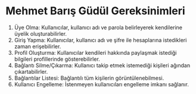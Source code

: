 # Mehmet Barış Güdül Gereksinimleri

1. Üye Olma: Kullanıcılar, kullanıcı adı ve parola belirleyerek kendilerine üyelik oluşturabilirler.
2. Giriş Yapma: Kullanıcılar, kullanıcı adı ve şifre ile hesaplarına istedikleri zaman erişebilirler.
3. Profil Oluşturma: Kullanıcılar kendileri hakkında paylaşmak istediği bilgileri profillerinde gösterebilirler.
4. Bağlantı Silme/Çıkarma: Kullanıcı takip etmek istemediği kişileri ağından çıkartabilirler.
5. Bağlantılar Listesi: Bağlantılı tüm kişilerin görüntülenebilmesi.
6. Kullanıcı Engelleme: İstenmeyen kullanıcıları engelleme imkanı sağlanır.
